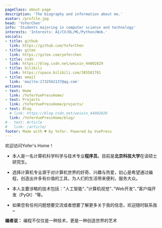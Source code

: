 ```yaml
---
pageClass: about-page
description: 'The biography and information about me.'
avatar: /profile.jpg
head: 'YoferChen'
info: 'Students majoring in computer science and technology'
interests: 'Interests: AI/CV/DL/ML/Python/Web.'
socials:
- title: github
  link: https://github.com/YoferChen
- title: gitee
  link: https://gitee.com/yoferchen
- title: csdn
  link: https://blog.csdn.net/weixin_44002829
- title: bilibili
  link: https://space.bilibili.com/385581781
- title: email
  link: 'mailto:1732562137@qq.com'
actions:
- text: Home
  link: /YoferVuePressHome/
- text: Projects
  link: /YoferVuePressHome/projects/
- text: Blog
  # link: https://blog.csdn.net/weixin_44002829
  link: /YoferVuePressHome/blog/
# - text: Article
#   link: /article/
footer: Made with ♥ by Yofer. Powered by VuePress
---
```


<AboutCard :frontmatter="$page.frontmatter" >

<!-- 本科毕业于广州大学，现为北京科技大学在读研究生。热爱计算机专业，对各个领域都保持好奇心，技术面广泛并希望能不断扩展，目前主要在学习并专注于“人工智能”、“深度学习”、“计算机视觉”领域，对PyQt、前后端开发有所涉猎，不断探索如何将技术应用到日常~ -->
欢迎访问Yofer's Home！

- 本人是一名计算机科学科学与技术专业**程序员**。目前是**北京科技大学**在读硕士研究生。

- 选择计算机专业源于对计算机世界的好奇、兴趣与热爱，初心是希望通过编程，创造出许多有价值的工具，为人们的生活带来便利，服务大众。

- 本人主要涉略的技术包括：”人工智能“、”计算机视觉“、”Web开发“、”客户端开发（PyQt）“等。

- 如果您有任何问题想要交流或者想要了解更多关于我的信息，欢迎随时联系我~


**编者说：** 编程不仅仅是一种技术，更是一种创造世界的艺术

</AboutCard>

<style lang="stylus">

.theme-container.about-page .page
  background-color #e6ecf0
  min-height calc(100vh)
  
  .last-updated
    display none

</style>